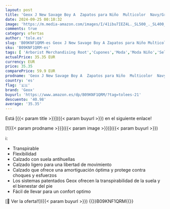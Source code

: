 ```yaml
---
layout: post
title: 'Geox J New Savage Boy A  Zapatos para Niño  Multicolor  Navy/Grey   25 EU'
date: 2024-09-25 00:10:32
image: 'https://m.media-amazon.com/images/I/41ibu7IEZ4L._SL500_._SL400_.jpg'
comments: true
category: ofertas
author: 'tole.es'
slug: 'B09KNF1QRM-es Geox J New Savage Boy A Zapatos para Niño Multicolor...'
sku: 'B09KNF1QRM-es'
tags: [ 'Arborist Merchandising Root','Cupones','Moda','Moda Niño','Self Service','Special Features Stores','Zapatillas casual para niño','Zapatillas deportivas y de moda para niños','Zapatos de niño','c8538d25-3af9-48d3-aeff-5f3ce5572a36_0','c8538d25-3af9-48d3-aeff-5f3ce5572a36_7901','geox','zapatos','🇪🇸', ]
actualPrice: 35.35 EUR
currency: EUR
price: 35.35
comparePrice: 59.9 EUR
prodname: 'Geox J New Savage Boy A  Zapatos para Niño  Multicolor  Navy/Grey   25 EU'
country: 'es'
flag: '🇪🇸'
brand: 'Geox'
buyurl: 'https://www.amazon.es/dp/B09KNF1QRM/?tag=tolees-21'
descuento: '40.98'
average: '35.35'
---
```


Está [{{< param title >}}]({{< param buyurl >}}) en el siguiente enlace!

[![{{< param prodname >}}]({{< param image >}})]({{< param buyurl >}})

ℹ️:

- Transpirable
- Flexibilidad
- Calzado con suela antihuellas
- Calzado ligero para una libertad de movimiento
- Calzado que ofrece una amortiguación óptima y protege contra choques y esfuerzos
- Los sistemas patentados Geox ofrecen la transpirabilidad de la suela y el bienestar del pie
- Fácil de llevar para un confort optimo

[🛒 Ver la oferta!!]({{< param buyurl >}})
{{<world>}}B09KNF1QRM{{</world>}}
